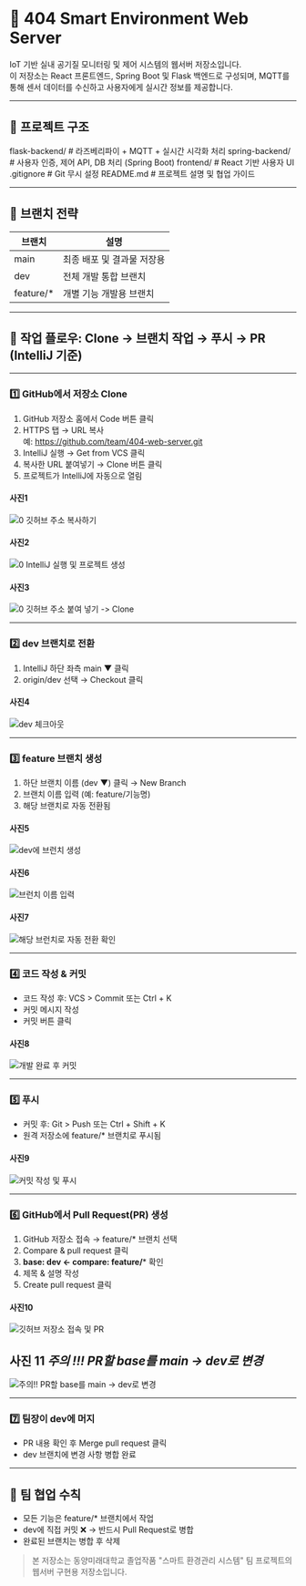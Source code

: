 # 🧠 404 Smart Environment Web Server

IoT 기반 실내 공기질 모니터링 및 제어 시스템의 웹서버 저장소입니다.  
이 저장소는 React 프론트엔드, Spring Boot 및 Flask 백엔드로 구성되며, MQTT를 통해 센서 데이터를 수신하고 사용자에게 실시간 정보를 제공합니다.

---

## 📁 프로젝트 구조

flask-backend/ # 라즈베리파이 + MQTT + 실시간 시각화 처리
spring-backend/ # 사용자 인증, 제어 API, DB 처리 (Spring Boot)
frontend/ # React 기반 사용자 UI
.gitignore # Git 무시 설정
README.md # 프로젝트 설명 및 협업 가이드


---

## 🌿 브랜치 전략

| 브랜치        | 설명                          |
|---------------|-------------------------------|
| main        | 최종 배포 및 결과물 저장용     |
| dev         | 전체 개발 통합 브랜치          |
| feature/*   | 개별 기능 개발용 브랜치        |

---

## 🔧 작업 플로우: Clone → 브랜치 작업 → 푸시 → PR (IntelliJ 기준)

---

### 1️⃣ GitHub에서 저장소 Clone

1. GitHub 저장소 홈에서 Code 버튼 클릭
2. HTTPS 탭 → URL 복사  
   예: https://github.com/team/404-web-server.git
3. IntelliJ 실행 → Get from VCS 클릭
4. 복사한 URL 붙여넣기 → Clone 버튼 클릭
5. 프로젝트가 IntelliJ에 자동으로 열림

#### 사진1
![0 깃허브 주소 복사하기](https://github.com/user-attachments/assets/c9228c34-fd48-4637-97b4-3beebff94c18)

#### 사진2
![0 IntelliJ 실행 및 프로젝트 생성](https://github.com/user-attachments/assets/eebf6e97-a219-45e7-94d1-d93db017c4f7)

#### 사진3
![0 깃허브 주소 붙여 넣기 -> Clone](https://github.com/user-attachments/assets/4f7dae45-a971-45cd-8c7b-34b61bf477cd)

---

### 2️⃣ dev 브랜치로 전환

1. IntelliJ 하단 좌측 main ▼ 클릭
2. origin/dev 선택 → Checkout 클릭

#### 사진4
![dev 체크아웃](https://github.com/user-attachments/assets/dacd1cfd-6293-4a83-92ef-c2b3174822f8)

---

### 3️⃣ feature 브랜치 생성

1. 하단 브랜치 이름 (dev ▼) 클릭 → New Branch
2. 브랜치 이름 입력 (예: feature/기능명)
3. 해당 브랜치로 자동 전환됨

#### 사진5
![dev에 브런치 생성](https://github.com/user-attachments/assets/f47fb9bc-1dac-4e8b-9161-cf69e14ab923)

#### 사진6
![브런치 이름 입력](https://github.com/user-attachments/assets/0fc06153-1e5a-4b38-8d7c-fa7943ec9065)

#### 사진7
![해당 브런치로 자동 전환 확인](https://github.com/user-attachments/assets/3a7aacc2-3188-4c78-9a80-893f7bed51a7)

---

### 4️⃣ 코드 작성 & 커밋

- 코드 작성 후: VCS > Commit 또는 Ctrl + K
- 커밋 메시지 작성
- 커밋 버튼 클릭

#### 사진8
![개발 완료 후 커밋](https://github.com/user-attachments/assets/10c35e44-a56b-46df-bafb-541f134e684c)

---

### 5️⃣ 푸시

- 커밋 후: Git > Push 또는 Ctrl + Shift + K
- 원격 저장소에 feature/* 브랜치로 푸시됨

#### 사진9
![커밋 작성 및 푸시](https://github.com/user-attachments/assets/5faddf67-3ef0-45b7-a836-d5cc112a5239)

---

### 6️⃣ GitHub에서 Pull Request(PR) 생성

1. GitHub 저장소 접속 → feature/* 브랜치 선택
2. Compare & pull request 클릭
3. **base: dev ← compare: feature/*** 확인
4. 제목 & 설명 작성
5. Create pull request 클릭

#### 사진10
![깃허브 저장소 접속 및 PR](https://github.com/user-attachments/assets/b7bb8e2c-d554-44c3-9170-9ecb48e145a3)

## 사진 11 *주의 !!! PR할 base를 main -> dev로 변경*
![주의!! PR할 base를 main -> dev로 변경](https://github.com/user-attachments/assets/c09e9ae8-1df8-47ea-a6bd-af57c4a5768e)



---

### 7️⃣ 팀장이 dev에 머지

- PR 내용 확인 후 Merge pull request 클릭
- dev 브랜치에 변경 사항 병합 완료

---

## 📣 팀 협업 수칙

- 모든 기능은 feature/* 브랜치에서 작업
- dev에 직접 커밋 ❌ → 반드시 Pull Request로 병합
- 완료된 브랜치는 병합 후 삭제


> 본 저장소는 동양미래대학교 졸업작품 "스마트 환경관리 시스템" 팀 프로젝트의 웹서버 구현용 저장소입니다.
